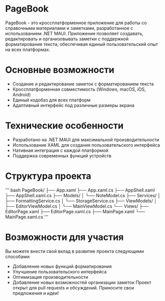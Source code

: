 # PageBook
PageBook - это кроссплатформенное приложение для работы со справочными материалами и заметками, разработанное с использованием .NET MAUI. Приложение позволяет создавать, редактировать и организовывать заметки с поддержкой форматирования текста, обеспечивая единый пользовательский опыт на всех платформах.

# Основные возможности
- Создание и редактирование заметок с форматированием текста
- Кроссплатформенная совместимость (Windows, macOS, iOS, Android)
- Единый кодобаз для всех платформ
- Адаптивный интерфейс под различные размеры экрана
# Технические особенности
- Разработано на .NET MAUI для максимальной производительности
- Использование XAML для создания пользовательского интерфейса
- Нативная интеграция с каждой платформой
- Поддержка современных функций устройств

# Структура проекта
''' bash
PageBook/
├── App.xaml
├── App.xaml.cs
├── AppShell.xaml
├── AppShell.xaml.cs
├── Models/
│   └── NoteModel.cs
├── Services/
│   ├── FormattingService.cs
│   └── StorageService.cs
├── ViewModels/
│   ├── EditorViewModel.cs
│   └── MainViewModel.cs
└── Views/
    ├── EditorPage.xaml
    ├── EditorPage.xaml.cs
    ├── MainPage.xaml
    └── MainPage.xaml.cs
'''
# Возможности для участия
Вы можете внести свой вклад в развитие проекта следующими способами:
- Добавление новых функций форматирования
- Улучшение пользовательского интерфейса
- Оптимизация производительности
- Добавление новых возможностей организации заметок
Проект открыт для pull requests и обсуждений. Приносите свои предложения и идеи!
